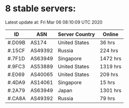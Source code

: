 # 8 stable servers:

Latest update at: Fri Mar 06 08:10:09 UTC 2020

| ID | ASN | Server Country | Online |
| -- | --- | -------------- | ------ |
| #.D09B | AS174 | United States | 36 hrs |
| #.15CF | AS49392 | Russia | 224 hrs |
| #.7F1D | AS63949 | Singapore | 1472 hrs |
| #.9FC3 | AS53889 | United States | 1319 hrs |
| #.E069 | AS40065 | United States | 209 hrs |
| #.4DA9 | AS14061 | Singapore | 15 hrs |
| #.2A79 | AS63949 | Japan | 1301 hrs |
| #.CA8A | AS49392 | Russia | 79 hrs |

